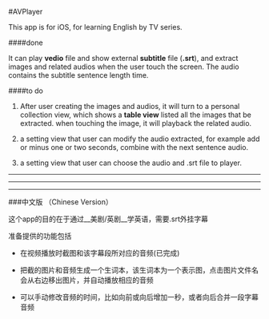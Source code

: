 #AVPlayer

This app is for iOS, for learning English by TV series.

####done

It can play __vedio__ file and show external __subtitle__ file (__.srt__), and extract images and related audios when the user touch the screen. The audio contains the subtitle sentence length time.

####to do

1. After user creating the images and audios, it will turn to a personal collection view, which shows a __table view__ listed all the images that be extracted. when touching the image, it will playback the related audio.

2. a setting view that user can modify the audio extracted, for example add or minus one or two seconds, combine with the next sentence audio.

3. a setting view that user can choose the audio and .srt file to player.

---
---
---

###中文版 （Chinese Version）

这个app的目的在于通过__美剧/英剧__学英语，需要.srt外挂字幕

准备提供的功能包括

* 在视频播放时截图和该字幕段所对应的音频(已完成)

* 把截的图片和音频生成一个生词本，该生词本为一个表示图，点击图片文件名会从右边移出图片，并自动播放相应的音频

* 可以手动修改音频的时间，比如向前或向后增加一秒，或者向后合并一段字幕音频



